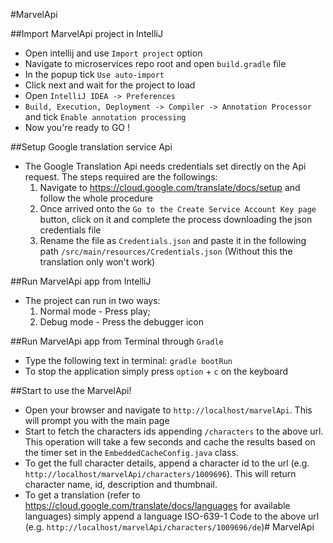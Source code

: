 #MarvelApi

##Import MarvelApi project in IntelliJ

- Open intellij and use `Import project` option
- Navigate to microservices repo root and open `build.gradle` file
- In the popup tick `Use auto-import`
- Click next and wait for the project to load
- Open `IntelliJ IDEA -> Preferences`
- `Build, Execution, Deployment -> Compiler -> Annotation Processor` and tick `Enable annotation processing`
- Now you're ready to GO !

##Setup Google translation service Api
- The Google Translation Api needs credentials set directly on the Api request. The steps required are the followings:
    1) Navigate to https://cloud.google.com/translate/docs/setup and follow the whole procedure
    2) Once arrived onto the `Go to the Create Service Account Key page` button, click on it and complete the process downloading the json credentials file
    3) Rename the file as `Credentials.json` and paste it in the following path `/src/main/resources/Credentials.json` (Without this the translation only won't work)

##Run MarvelApi app from IntelliJ
- The project can run in two ways:
    1) Normal mode - Press play;
    2) Debug mode - Press the debugger icon 

##Run MarvelApi app from Terminal through `Gradle`
- Type the following text in terminal:
    `gradle bootRun`
- To stop the application simply press `option` + `c` on the keyboard
    
##Start to use the MarvelApi!
- Open your browser and navigate to `http://localhost/marvelApi`. This will prompt you with the main page
- Start to fetch the characters ids appending `/characters` to the above url. This operation will take a few seconds and cache the results based on the timer set in the `EmbeddedCacheConfig.java` class. 
- To get the full character details, append a character id to the url (e.g. `http://localhost/marvelApi/characters/1009696`). This will return character name, id, description and thumbnail.
- To get a translation (refer to https://cloud.google.com/translate/docs/languages for available languages) simply append a language ISO-639-1 Code to the above url (e.g. `http://localhost/marvelApi/characters/1009696/de`)# MarvelApi
